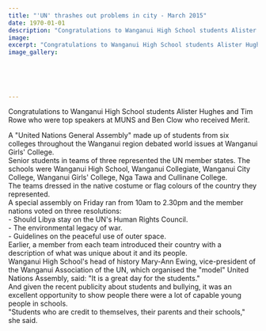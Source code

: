 ```yaml
---
title: "'UN' thrashes out problems in city - March 2015"
date: 1970-01-01
description: "Congratulations to Wanganui High School students Alister Hughes and Tim Rowe who were top speakers at MUNS and Ben Clow who received Merit.  The event was held at WGC on Friday 13 March 2015."
image: 
excerpt: "Congratulations to Wanganui High School students Alister Hughes and Tim Rowe who were top speakers at MUNS and Ben Clow who received Merit.  The event was held at WGC on Friday 13 March 2015."
image_gallery:
    
    
    
    
    
---
```


<p><span>Congratulations to Wanganui High School students Alister Hughes and Tim Rowe who were top speakers at MUNS and Ben Clow who received Merit.</span></p>
<p><span>A "United Nations General Assembly" made up of students from six colleges throughout the Wanganui region debated world issues at Wanganui Girls' College.&nbsp;</span><br /><span>Senior students in teams of three represented the UN member states. The schools were Wanganui High School, Wanganui Collegiate, Wanganui City College, Wanganui Girls' College, Nga Tawa and Cullinane College.&nbsp;</span><br /><span>The teams dressed in the native costume or flag colours of the country they represented.&nbsp;</span><br /><span>A special assembly on Friday ran from 10am to 2.30pm and the member nations voted on three resolutions:&nbsp;</span><br /><span>- Should Libya stay on the UN's Human Rights Council.&nbsp;</span><br /><span>- The environmental legacy of war.&nbsp;</span><br /><span>- Guidelines on the peaceful use of outer space.&nbsp;</span><br /><span>Earlier, a member from each team introduced their country with a description of what was unique about it and its people.&nbsp;</span><br /><span>Wanganui High School's head of history Mary-Ann Ewing, vice-president of the Wanganui Association of the UN, which organised the "model" United Nations Assembly, said: "It is a great day for the students."&nbsp;</span><br /><span>And given the recent publicity about students and bullying, it was an excellent opportunity to show people there were a lot of capable young people in schools.&nbsp;</span><br /><span>"Students who are credit to themselves, their parents and their schools," she said.</span></p>

